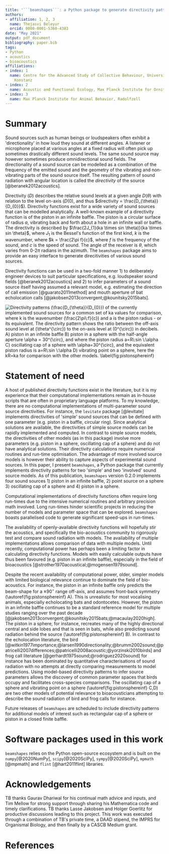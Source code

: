 ```yaml
---
title: '```beamshapes```: a Python package to generate directivity patterns for various sound source models'
authors:
- affiliation: 1, 2, 3
  name: Thejasvi Beleyur
  orcid: 0000-0001-5360-4383
date: "May 2021"
output: pdf_document
bibliography: paper.bib
tags:
- Python
- acoustics
- bioacoustics
affiliations:
- index: 1
  name: Centre for the Advanced Study of Collective Behaviour, University of Konstanz,
    Konstanz
- index: 2
  name: Acoustic and Functional Ecology, Max Planck Institute for Ornithology, Seewiesen
- index: 3
  name: Max Planck Institute for Animal Behavior, Radolfzell
---
```


# Summary

Sound sources such as human beings or loudspeakers often exhibit a 'directionality' in how loud they sound at different angles.
A listener or microphone placed at various angles at a fixed radius will often pick up sometimes drastically different sound levels. The same sound source may however sometimes produce omnidirectional sound fields. The directionality of a sound source can be modelled as a combination of the frequency of the emitted
sound and the geometry of the vibrating and non-vibrating parts of the sound source itself. The resulting pattern of sound radiation with angular location is called the *directivity* of the source [@beranek2012acoustics]. 

Directivity ($D$) describes the relative sound levels at a given angle $D(\theta)$
with relation to the level on-axis ($D(0)$, and thus $directivity = \frac{D_{\theta}}{D_{0}}$). Directivity
functions exist for a wide variety of sound sources that can be modelled analytically. A well-known example 
of a directivity function is of the piston in an infinite baffle. The piston is a circular surface of radius
$a$, vibrating back and forth about a hole in an infinite wall or baffle. The directivity is described by $\frac{2J_{1}(ka \times sin \theta)}{ka \times sin \theta}$, where $J_{1}$ is the Bessel's function of the first kind, $k$ is the wavenumber, where $k = \frac{2\pi f}{c}$, where $f$ is the frequency of the sound, and $c$ is the speed of sound. The angle of the receiver is $\theta$, which varies from 0-2$\pi$ radians in the azimuth. The ```beamshapes``` package aims to provide an easy interface to generate direcitivities of various sound sources.

Directivity functions can be used in a two-fold manner 1) to deliberately engineer devices to suit particular specifications, e.g. loudspeaker sound fields [@beranek2012acoustics] and 2) to infer parameters of a sound source itself having assumed a relevant model, e.g. estimating the direction of call emission [@guarato2011method] and mouth aperture of bat echolocation calls [@jakobsen2013convergent;@kounitsky2015bats].


![Directivity patterns ($\frac{D_{\theta}}{D_{0}}$) of the currently implemented sound sources for a common set of $ka$ values for comparison, where $k$ is the wavenumber ($\frac{2\pi\:f}{c}$) and $a$ is the piston radius - or its equivalent. The directivity pattern shows the ratio between the off-axis sound level at ($\theta^{\circ}$) to the on-axis level at ($0^{\circ}$) in decibels. A) piston in an infinite baffle B) piston in a sphere with the half-angle aperture $\alpha = 30^{\circ}$, and where the piston radius $a=R\:sin \:\alpha$ C) oscillating cap of a sphere with  $\alpha=30^{\circ}$, and the equivalent piston radius is $a=R\:sin \:\alpha$ D) vibrating point on a sphere, here the $kR=ka$ for comparison with the other models. \label{fig:pistonsphereinf}](paper_related/piston_sphere_baffle.png)


# Statement of need

A host of published directivity functions exist in the literature, but it is my experience that their computational implementations remain as in-house scripts that are often in proprietary language platforms. To my knowledge, there are no computational implementations of multi-parameter sound source directivities. For instance, the ```levitate``` package [@levitate] implements directivities of 'simple' sound sources that can be defined with one parameter (e.g. piston in a baffle, circular ring). Since analytical solutions are available, the directivities of simple source models can be rapidly implemented and computed. In contrast to simple source models, the directivities of other models (as in this package) involve more parameters (e.g. piston in a sphere, oscillating cap of a sphere) and do not have analytical solutions. Their directivity calculations require numerical routines and run-time optimisation. The advantage of more involved source models is however their ability to capture aspects of experimental sound sources. In this paper, I present ```beamshapes```, a Python package that currently implements directivity patterns for two 'simple' and two 'involved' sound source models. As of this publication, ```beamshapes``` version 0.2.0 implements four sound sources 1) piston in an infinite baffle, 2) point source on a sphere 3) oscillating cap of a sphere and 4) piston in a sphere. 

Computational implementations of directivity functions often require long run-times due to the intensive numerical routines and arbitrary precision math involved. Long run-times hinder scientific projects in reducing the number of models and parameter space that can be explored. ```beamshapes``` boasts parallelised code to generate significant speed-ups in run-times. 

The availability of openly-available directivity functions will hopefully stir the acoustics, and specifically the bio-acoustics community to rigorously test and compare sound radiation with models. The availability of multiple implementations allows comparison of data with multiple models. Until recently, computational power has perhaps been a limiting factor in calculating directivity functions. Models with easily calculable outputs have thus been favoured (e.g. piston in an infinite baffle), especially in the field of bioacoustics [@strother1970acoustical;@mogensen1979sound]. 


Despite the recent availability of computational power, older, simpler models with limited biological relevance continue to dominate the field of bio-acoustics. For instance, the piston in an infinite baffle only predicts the beam-shape for a $\pm90^{\circ}$ range off-axis, and assumes front-back symmetry (\autoref{fig:pistonsphereinf} A). This is unrealistic for most vocalising animals, especially echolocating bats and odontocetes. However, the piston in an infinite baffle continues to be a standard reference model for multiple studies ranging over the past decade [@jakobsen2013convergent;@kounitsky2015bats;@macaulay2020high]. The piston in a sphere, for instance, recreates many of the highly directional central and side lobes and that is seen in bats, while also predicting sound radiation behind the source (\autoref{fig:pistonsphereinf} B). In contrast to the echolocation literature, the bird [@witkin1977importance;@larsen1990directionality;@brumm2002sound;@patricelli2007differences;@patricelli2008acoustic;@yorzinski2010birds]  and frog call literature [@gerhardt1975sound;@rodriguez2020sound] for instance has been dominated by quantitative characterisations of sound radiation with no attempts at directly comparing measurements to model predictions. Using model-based directivity patterns to infer source parameters allows the discovery of common parameter spaces that birds occupy and facilitates cross-species comparisons. The oscillating cap of a sphere and vibrating point on a sphere (\autoref{fig:pistonsphereinf} C,D) are two other models of potential relevance to bioacousticians attempting to describe the sound radiation of bird and frog calls for instance. 

Future releases of ```beamshapes``` are scheduled to include directivity patterns for additional models of interest such as rectangular cap of a sphere or piston in a closed finite baffle.


# Software packages used in this work
```beamshapes``` relies on the Python open-source ecosystem and is built on the ```numpy```[@2020NumPy], ```scipy```[@2020SciPy], ```sympy```[@2020SciPy], ```mpmath``` [@mpmath] and ```flint``` [@hart2011flint] libraries. 

# Acknowledgements
TB thanks Gaurav Dhariwal for his continual math advice and inputs, and Tim Mellow for 
strong support through sharing his Mathematica code and timely clarifications. TB thanks Lasse Jakobsen and Holger Goerlitz for productive discussions leading to this project. This work was executed through a combination of TB's private time, a DAAD stipend, the IMPRS for Organismal Biology,  and then finally by a CASCB Medium grant.

# References
